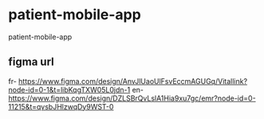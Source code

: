 # patient-mobile-app
patient-mobile-app

## figma url

fr- https://www.figma.com/design/AnvJlUaoUlFsvEccmAGUGq/Vitallink?node-id=0-1&t=libKqgTXW05L0jdn-1 
en- https://www.figma.com/design/DZLSBrQvLslA1Hia9xu7gc/emr?node-id=0-11215&t=qvsbJHlzwqDy9WST-0 
